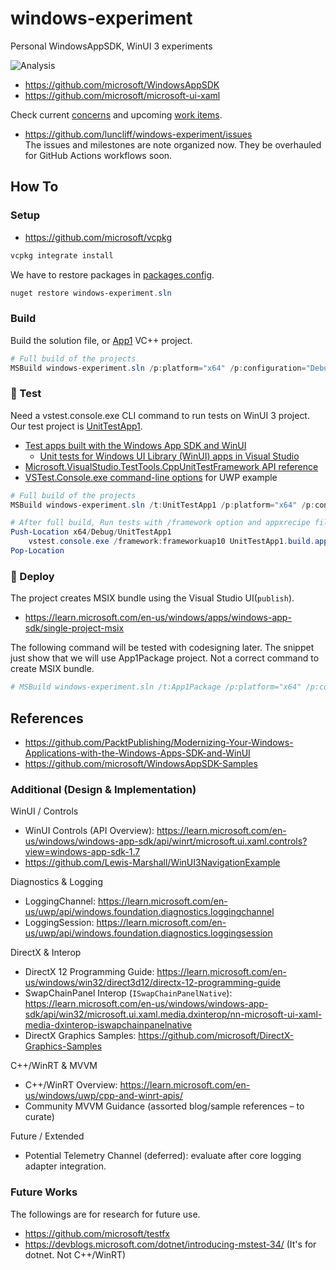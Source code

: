 # windows-experiment
Personal WindowsAppSDK, WinUI 3 experiments

![Analysis](https://github.com/luncliff/windows-experiment/actions/workflows/analysis.yml/badge.svg)

- https://github.com/microsoft/WindowsAppSDK
- https://github.com/microsoft/microsoft-ui-xaml

Check current [concerns](./developer-concerns.md) and upcoming [work items](./TODO.md).

- https://github.com/luncliff/windows-experiment/issues  
  The issues and milestones are note organized now. They be overhauled for GitHub Actions workflows soon.

## How To

### Setup

- https://github.com/microsoft/vcpkg

```ps1
vcpkg integrate install
```

We have to restore packages in [packages.config](./App1/packages.config).

```ps1
nuget restore windows-experiment.sln
```

### Build

Build the solution file, or [App1](./App1/App1.vcxproj) VC++ project.

```ps1
# Full build of the projects
MSBuild windows-experiment.sln /p:platform="x64" /p:configuration="Debug" /p:VcpkgEnableManifest=true /Verbosity:Detailed
```

### :construction: Test

Need a vstest.console.exe CLI command to run tests on WinUI 3 project.
Our test project is [UnitTestApp1](./UnitTestApp1/UnitTestApp1.vcxproj).

- [Test apps built with the Windows App SDK and WinUI](https://learn.microsoft.com/en-us/windows/apps/winui/winui3/testing/)
  - [Unit tests for Windows UI Library (WinUI) apps in Visual Studio](https://learn.microsoft.com/en-us/windows/apps/winui/winui3/testing/create-winui-unit-test-project)
- [Microsoft.VisualStudio.TestTools.CppUnitTestFramework API reference](https://learn.microsoft.com/en-us/visualstudio/test/microsoft-visualstudio-testtools-cppunittestframework-api-reference?view=vs-2022)
- [VSTest.Console.exe command-line options](https://learn.microsoft.com/en-us/visualstudio/test/vstest-console-options?view=vs-2022#uwp-example) for UWP example

```ps1
# Full build of the projects
MSBuild windows-experiment.sln /t:UnitTestApp1 /p:platform="x64" /p:configuration="Debug" /p:VcpkgEnableManifest=true /Verbosity:Minimal

# After full build, Run tests with /framework option and appxrecipe file
Push-Location x64/Debug/UnitTestApp1
    vstest.console.exe /framework:frameworkuap10 UnitTestApp1.build.appxrecipe
Pop-Location
```

### :construction: Deploy

The project creates MSIX bundle using the Visual Studio UI(`publish`).

- https://learn.microsoft.com/en-us/windows/apps/windows-app-sdk/single-project-msix

The following command will be tested with codesigning later.
The snippet just show that we will use App1Package project. Not a correct command to create MSIX bundle.

```ps1
# MSBuild windows-experiment.sln /t:App1Package /p:platform="x64" /p:configuration="Debug" /Verbosity:Minimal
```

## References

- https://github.com/PacktPublishing/Modernizing-Your-Windows-Applications-with-the-Windows-Apps-SDK-and-WinUI
- https://github.com/microsoft/WindowsAppSDK-Samples

### Additional (Design & Implementation)

WinUI / Controls
- WinUI Controls (API Overview): https://learn.microsoft.com/en-us/windows/windows-app-sdk/api/winrt/microsoft.ui.xaml.controls?view=windows-app-sdk-1.7
- https://github.com/Lewis-Marshall/WinUI3NavigationExample

Diagnostics & Logging
- LoggingChannel: https://learn.microsoft.com/en-us/uwp/api/windows.foundation.diagnostics.loggingchannel
- LoggingSession: https://learn.microsoft.com/en-us/uwp/api/windows.foundation.diagnostics.loggingsession

DirectX & Interop
- DirectX 12 Programming Guide: https://learn.microsoft.com/en-us/windows/win32/direct3d12/directx-12-programming-guide
- SwapChainPanel Interop (`ISwapChainPanelNative`): https://learn.microsoft.com/en-us/windows/windows-app-sdk/api/win32/microsoft.ui.xaml.media.dxinterop/nn-microsoft-ui-xaml-media-dxinterop-iswapchainpanelnative
- DirectX Graphics Samples: https://github.com/microsoft/DirectX-Graphics-Samples

C++/WinRT & MVVM
- C++/WinRT Overview: https://learn.microsoft.com/en-us/windows/uwp/cpp-and-winrt-apis/
- Community MVVM Guidance (assorted blog/sample references – to curate)

Future / Extended
- Potential Telemetry Channel (deferred): evaluate after core logging adapter integration.

### Future Works

The followings are for research for future use.
- https://github.com/microsoft/testfx
- https://devblogs.microsoft.com/dotnet/introducing-mstest-34/ (It's for dotnet. Not C++/WinRT)
